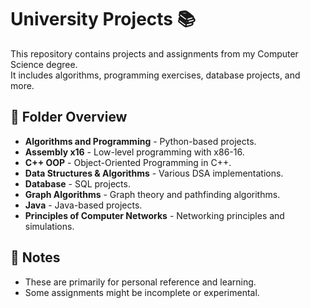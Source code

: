 # University Projects 📚

This repository contains projects and assignments from my Computer Science degree.  
It includes algorithms, programming exercises, database projects, and more.

## 📂 Folder Overview
- **Algorithms and Programming** - Python-based projects.
- **Assembly x16** - Low-level programming with x86-16.
- **C++ OOP** - Object-Oriented Programming in C++.
- **Data Structures & Algorithms** - Various DSA implementations.
- **Database** - SQL projects.
- **Graph Algorithms** - Graph theory and pathfinding algorithms.
- **Java** - Java-based projects.
- **Principles of Computer Networks** - Networking principles and simulations.

## 📝 Notes
- These are primarily for personal reference and learning.
- Some assignments might be incomplete or experimental.
